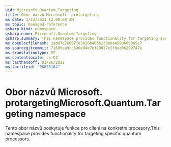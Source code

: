 ```yaml
---
uid: Microsoft.Quantum.Targeting
title: Obor názvů Microsoft. protargeting
ms.date: 1/23/2021 12:00:00 AM
ms.topic: managed-reference
qsharp.kind: namespace
qsharp.name: Microsoft.Quantum.Targeting
qsharp.summary: This namespace provides functionality for targeting specific quantum processors.
ms.openlocfilehash: 2add7e76097fe3626b405b23888a4580609965c7
ms.sourcegitcommit: 71605ea9cc630e84e7ef29027e1f0ea06299747e
ms.translationtype: MT
ms.contentlocale: cs-CZ
ms.lasthandoff: 01/26/2021
ms.locfileid: "98855164"
---
```

# <a name="microsoftquantumtargeting-namespace"></a><span data-ttu-id="2349f-102">Obor názvů Microsoft. protargeting</span><span class="sxs-lookup"><span data-stu-id="2349f-102">Microsoft.Quantum.Targeting namespace</span></span>

<span data-ttu-id="2349f-103">Tento obor názvů poskytuje funkce pro cílení na konkrétní procesory.</span><span class="sxs-lookup"><span data-stu-id="2349f-103">This namespace provides functionality for targeting specific quantum processors.</span></span>

